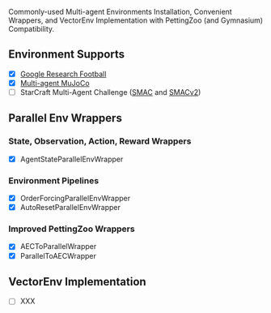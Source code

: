 Commonly-used Multi-agent Environments Installation, Convenient Wrappers, and VectorEnv Implementation with PettingZoo (and Gymnasium) Compatibility.

## Environment Supports
- [x] [Google Research Football](https://github.com/xihuai18/gfootball-gymnasium)
- [x] [Multi-agent MuJoCo](https://robotics.farama.org/envs/MaMuJoCo/)
- [ ] StarCraft Multi-Agent Challenge ([SMAC](https://github.com/oxwhirl/smac) and [SMACv2](https://github.com/oxwhirl/smacv2))

## Parallel Env Wrappers

### State, Observation, Action, Reward Wrappers
- [x] AgentStateParallelEnvWrapper 

### Environment Pipelines
- [x] OrderForcingParallelEnvWrapper
- [x] AutoResetParallelEnvWrapper

### Improved PettingZoo Wrappers
- [x] AECToParallelWrapper
- [x] ParallelToAECWrapper

## VectorEnv Implementation
- [ ] XXX